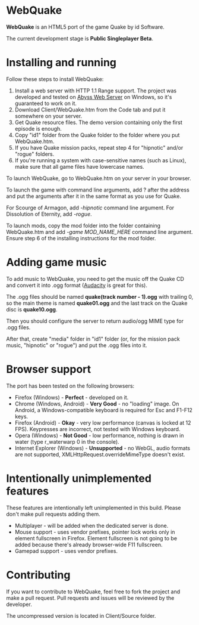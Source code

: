 # WebQuake

**WebQuake** is an HTML5 port of the game Quake by id Software.

The current development stage is **Public Singleplayer Beta**.

# Installing and running

Follow these steps to install WebQuake:

1. Install a web server with HTTP 1.1 Range support. The project was developed and tested on [Abyss Web Server](http://www.aprelium.com/abyssws/) on Windows, so it's guaranteed to work on it.
2. Download Client/WebQuake.htm from the Code tab and put it somewhere on your server.
3. Get Quake resource files. The demo version containing only the first episode is enough.
4. Copy "id1" folder from the Quake folder to the folder where you put WebQuake.htm.
5. If you have Quake mission packs, repeat step 4 for "hipnotic" and/or "rogue" folders.
6. If you're running a system with case-sensitive names (such as Linux), make sure that all game files have lowercase names.

To launch WebQuake, go to WebQuake.htm on your server in your browser.

To launch the game with command line arguments, add ? after the address and put the arguments after it in the same format as you use for Quake.

For Scourge of Armagon, add *-hipnotic* command line argument. For Dissolution of Eternity, add *-rogue*.

To launch mods, copy the mod folder into the folder containing WebQuake.htm and add *-game MOD_NAME_HERE* command line argument. Ensure step 6 of the installing instructions for the mod folder.

# Adding game music

To add music to WebQuake, you need to get the music off the Quake CD and convert it into .ogg format ([Audacity](http://audacity.sourceforge.net/) is great for this).

The .ogg files should be named **quake(track number - 1).ogg** with trailing 0, so the main theme is named **quake01.ogg** and the last track on the Quake disc is **quake10.ogg**.

Then you should configure the server to return audio/ogg MIME type for .ogg files.

After that, create "media" folder in "id1" folder (or, for the mission pack music, "hipnotic" or "rogue") and put the .ogg files into it.

# Browser support

The port has been tested on the following browsers:

* Firefox (Windows) - **Perfect** - developed on it.
* Chrome (Windows, Android) - **Very Good** - no "loading" image. On Android, a Windows-compatible keyboard is required for Esc and F1-F12 keys.
* Firefox (Android) - **Okay** - very low performance (canvas is locked at 12 FPS). Keypresses are incorrect, not tested with Windows keyboard.
* Opera (Windows) - **Not Good** - low performance, nothing is drawn in water (type r_waterwarp 0 in the console).
* Internet Explorer (Windows) - **Unsupported** - no WebGL, audio formats are not supported, XMLHttpRequest.overrideMimeType doesn't exist.

# Intentionally unimplemented features

These features are intentionally left unimplemented in this build. Please don't make pull requests adding them.

* Multiplayer - will be added when the dedicated server is done.
* Mouse support - uses vendor prefixes, pointer lock works only in element fullscreen in Firefox. Element fullscreen is not going to be added because there's already browser-wide F11 fullscreen.
* Gamepad support - uses vendor prefixes.

# Contributing

If you want to contribute to WebQuake, feel free to fork the project and make a pull request. Pull requests and issues will be reviewed by the developer.

The uncompressed version is located in Client/Source folder.
